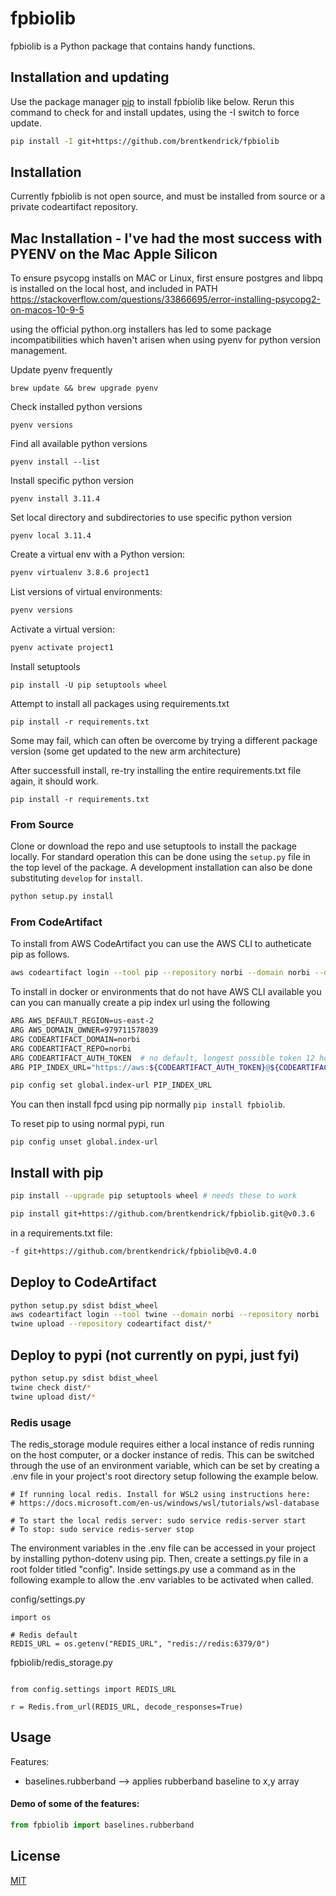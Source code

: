 # fpbiolib

fpbiolib is a Python package that contains handy functions.

## Installation and updating

Use the package manager [pip](https://pip.pypa.io/en/stable/) to install fpbiolib like below.
Rerun this command to check for and install updates, using the -I switch to force update.

```bash
pip install -I git+https://github.com/brentkendrick/fpbiolib
```

## Installation

Currently fpbiolib is not open source, and must be installed from source or a private
codeartifact repository.

## Mac Installation - I've had the most success with PYENV on the Mac Apple Silicon

To ensure psycopg installs on MAC or Linux, first ensure postgres and libpq is installed
on the local host, and included in PATH
https://stackoverflow.com/questions/33866695/error-installing-psycopg2-on-macos-10-9-5

using the official python.org installers has led to some package
incompatibilities which haven't arisen when using pyenv for python
version management.

Update pyenv frequently

```
brew update && brew upgrade pyenv
```

Check installed python versions

```
pyenv versions
```

Find all available python versions

```
pyenv install --list
```

Install specific python version

```
pyenv install 3.11.4
```

Set local directory and subdirectories to use specific python version

```
pyenv local 3.11.4
```

Create a virtual env with a Python version:

```bash
pyenv virtualenv 3.8.6 project1
```

List versions of virtual environments:

```bash
pyenv versions
```

Activate a virtual version:

```bash
pyenv activate project1
```

Install setuptools

```
pip install -U pip setuptools wheel
```

Attempt to install all packages using requirements.txt

```
pip install -r requirements.txt
```

Some may fail, which can often be overcome by trying a different package version
(some get updated to the new arm architecture)

After successfull install, re-try installing the entire requirements.txt file again, it should work.

```
pip install -r requirements.txt
```

### From Source

Clone or download the repo and use setuptools to install the package locally. For
standard operation this can be done using the `setup.py` file in the top level
of the package. A development installation can also be done substituting
`develop` for `install`.

```bash
python setup.py install
```

### From CodeArtifact

To install from AWS CodeArtifact you can use the AWS CLI to autheticate pip
as follows.

```bash
aws codeartifact login --tool pip --repository norbi --domain norbi --domain-owner 979711578039
```

To install in docker or environments that do not have AWS CLI available you can
you can manually create a pip index url using the following

```bash
ARG AWS_DEFAULT_REGION=us-east-2
ARG AWS_DOMAIN_OWNER=979711578039
ARG CODEARTIFACT_DOMAIN=norbi
ARG CODEARTIFACT_REPO=norbi
ARG CODEARTIFACT_AUTH_TOKEN  # no default, longest possible token 12 hours
ARG PIP_INDEX_URL="https://aws:${CODEARTIFACT_AUTH_TOKEN}@${CODEARTIFACT_DOMAIN}-${AWS_DOMAIN_OWNER}.d.codeartifact.${AWS_DEFAULT_REGION}.amazonaws.com/pypi/${CODEARTIFACT_REPO}/simple/"

pip config set global.index-url PIP_INDEX_URL
```

You can then install fpcd using pip normally `pip install fpbiolib`.

To reset pip to using normal pypi, run

```
pip config unset global.index-url
```

## Install with pip

```bash
pip install --upgrade pip setuptools wheel # needs these to work

pip install git+https://github.com/brentkendrick/fpbiolib.git@v0.3.6

```

in a requirements.txt file:

```bash
-f git+https://github.com/brentkendrick/fpbiolib@v0.4.0
```

## Deploy to CodeArtifact

```bash
python setup.py sdist bdist_wheel
aws codeartifact login --tool twine --domain norbi --repository norbi
twine upload --repository codeartifact dist/*
```

## Deploy to pypi (not currently on pypi, just fyi)

```bash
python setup.py sdist bdist_wheel
twine check dist/*
twine upload dist/*
```

### Redis usage

The redis_storage module requires either a local instance of redis running on the host computer, or a docker instance of redis. This can be switched through the use of an environment variable, which can be set by creating a .env file in your project's root directory setup following the example below.

```
# If running local redis. Install for WSL2 using instructions here:
# https://docs.microsoft.com/en-us/windows/wsl/tutorials/wsl-database

# To start the local redis server: sudo service redis-server start
# To stop: sudo service redis-server stop
```

The environment variables in the .env file
can be accessed in your project by installing python-dotenv using pip. Then, create a settings.py
file in a root folder titled "config". Inside
settings.py use a command as in the following
example to allow the .env variables to be
activated when called.

config/settings.py

```
import os

# Redis default
REDIS_URL = os.getenv("REDIS_URL", "redis://redis:6379/0")
```

fpbiolib/redis_storage.py

```

from config.settings import REDIS_URL

r = Redis.from_url(REDIS_URL, decode_responses=True)
```

## Usage

Features:

- baselines.rubberband --> applies rubberband baseline to x,y array

#### Demo of some of the features:

```python
from fpbiolib import baselines.rubberband

```

## License

[MIT](https://choosealicense.com/licenses/mit/)
